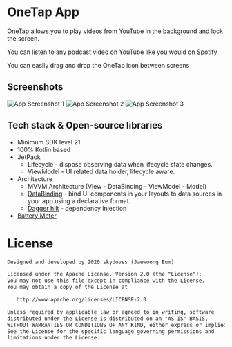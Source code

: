 # OneTap App

OneTap allows you to play videos from YouTube in the background and lock the screen.

You can listen to any podcast video on YouTube like you would on Spotify

You can easily drag and drop the OneTap icon between screens


## Screenshots

![App Screenshot 1](https://github.com/chetanmuliya/OneTap/blob/master/screenshot1.png)
![App Screenshot 2](https://github.com/chetanmuliya/OneTap/blob/master/screenshot2.png)
![App Screenshot 3](https://github.com/chetanmuliya/OneTap/blob/master/screenshot3.png)


## Tech stack & Open-source libraries

- Minimum SDK level 21
- 100% Kotlin based
- JetPack
  - Lifecycle - dispose observing data when lifecycle state changes.
  - ViewModel - UI related data holder, lifecycle aware.
- Architecture
  - MVVM Architecture (View - DataBinding - ViewModel - Model)
  - [DataBinding](https://developer.android.com/topic/libraries/data-binding) -  bind UI components in your layouts to data sources in your app using a declarative format.
  - [Dagger hilt](https://github.com/InsertKoinIO/koin) - dependency injection
 - [Battery Meter](https://github.com/eo/battery-meter-view)


# License
```xml
Designed and developed by 2020 skydoves (Jaewoong Eum)

Licensed under the Apache License, Version 2.0 (the "License");
you may not use this file except in compliance with the License.
You may obtain a copy of the License at

   http://www.apache.org/licenses/LICENSE-2.0

Unless required by applicable law or agreed to in writing, software
distributed under the License is distributed on an "AS IS" BASIS,
WITHOUT WARRANTIES OR CONDITIONS OF ANY KIND, either express or implied.
See the License for the specific language governing permissions and
limitations under the License.
```
